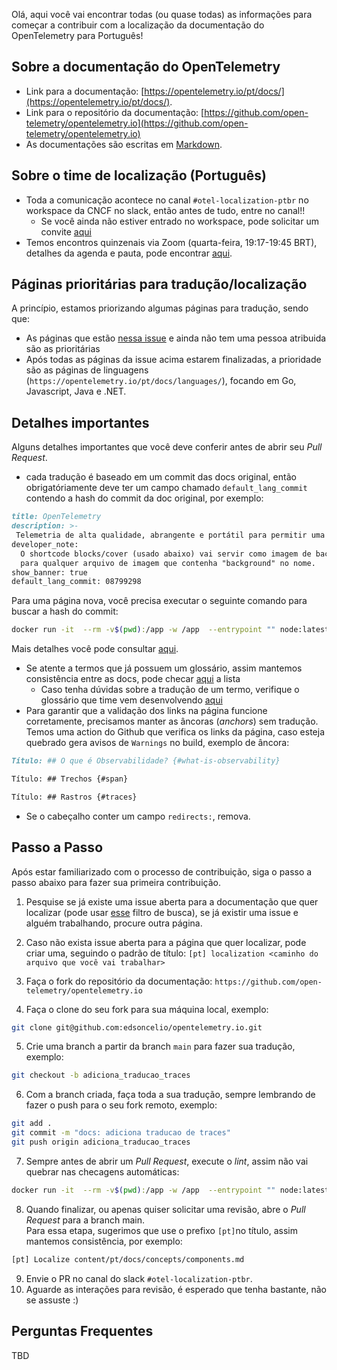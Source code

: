 Olá, aqui você vai encontrar todas (ou quase todas) as informações para começar 
a contribuir com a localização da documentação do OpenTelemetry para Português!

## Sobre a documentação do OpenTelemetry
* Link para a documentação: [https://opentelemetry.io/pt/docs/](https://opentelemetry.io/pt/docs/).
* Link para o repositório da documentação: [https://github.com/open-telemetry/opentelemetry.io](https://github.com/open-telemetry/opentelemetry.io)
* As documentações são escritas em [Markdown](https://www.markdownguide.org/basic-syntax/).

## Sobre o time de localização (Português)
* Toda a comunicação acontece no canal `#otel-localization-ptbr` no workspace da CNCF no slack, então antes de tudo, entre no canal!!
  * Se você ainda não estiver entrado no workspace, pode solicitar um convite [aqui](https://communityinviter.com/apps/cloud-native/cncf)
* Temos encontros quinzenais via Zoom (quarta-feira, 19:17-19:45 BRT), detalhes da agenda e pauta, pode encontrar [aqui](https://docs.google.com/document/d/1W1jJ4OTm53sbOp7CrbNBMvR_2Z8TQRCkwejqD4f21SE/edit).

## Páginas prioritárias para tradução/localização
A princípio, estamos priorizando algumas páginas para tradução, sendo que:
* As páginas que estão [nessa issue](https://github.com/open-telemetry/opentelemetry.io/issues/4922) e ainda não tem uma pessoa atribuida são as prioritárias
* Após todas as páginas da issue acima estarem finalizadas, a prioridade são as páginas de linguagens (`https://opentelemetry.io/pt/docs/languages/`), focando em Go, Javascript, Java e .NET.

## Detalhes importantes
Alguns detalhes importantes que você deve conferir antes de abrir seu *Pull Request*.   
*  cada tradução é baseado em um commit das docs original, então obrigatóriamente deve ter um campo chamado `default_lang_commit` contendo a hash do commit da doc original, por exemplo:
```md
title: OpenTelemetry
description: >-
 Telemetria de alta qualidade, abrangente e portátil para permitir uma observabilidade eficaz
developer_note:
  O shortcode blocks/cover (usado abaixo) vai servir como imagem de background
  para qualquer arquivo de imagem que contenha "background" no nome.
show_banner: true
default_lang_commit: 08799298
```

Para uma página nova, você precisa executar o seguinte comando para buscar a hash do commit:
```bash
docker run -it  --rm -v$(pwd):/app -w /app  --entrypoint "" node:latest npm run fix:i18n:new
```
Mais detalhes você pode consultar [aqui](https://opentelemetry.io/docs/contributing/localization/#track-changes).

* Se atente a termos que já possuem um glossário, assim mantemos consistência entre as docs, pode checar [aqui](https://opentelemetry.io/docs/contributing/style-guide/#opentelemetryio-word-list) a lista
  * Caso tenha dúvidas sobre a tradução de um termo, verifique o glossário que time vem desenvolvendo [aqui](https://docs.google.com/document/d/1kyu6HgdsM3-iDyf3OuRmfw4SwNJy9BVui6nn5JsKb5I/edit?tab=t.0#heading=h.o389kqcsmupl) 
* Para garantir que a validação dos links na página funcione corretamente, precisamos manter as âncoras (_anchors_) sem tradução.   
Temos uma action do Github que verifica os links da página, caso esteja quebrado gera avisos de `Warnings` no build, exemplo de âncora:

```md
Título: ## O que é Observabilidade? {#what-is-observability}

Título: ## Trechos {#span}

Título: ## Rastros {#traces}
```

* Se o cabeçalho conter um campo `redirects:`, remova.

## Passo a Passo
Após estar familiarizado com o processo de contribuição, siga o passo a passo abaixo para fazer sua primeira contribuição.

1. Pesquise se já existe uma issue aberta para a documentação que quer localizar (pode usar [esse](https://github.com/open-telemetry/opentelemetry.io/issues?q=is%3Aopen+is%3Aissue+label%3Alang%3Apt) filtro de busca), se já existir uma issue e alguém trabalhando, procure outra página.
   
2. Caso não exista issue aberta para a página que quer localizar, pode criar uma, seguindo o padrão de título: `[pt] localization <caminho do arquivo que você vai trabalhar>`
  
3. Faça o fork do repositório da documentação: `https://github.com/open-telemetry/opentelemetry.io`

4. Faça o clone do seu fork para sua máquina local, exemplo:
```bash
git clone git@github.com:edsoncelio/opentelemetry.io.git
```

5. Crie uma branch a partir da branch `main` para fazer sua tradução, exemplo:
```bash
git checkout -b adiciona_traducao_traces
```
   
6. Com a branch criada, faça toda a sua tradução, sempre lembrando de fazer o push para o seu fork remoto, exemplo:
```bash
git add .
git commit -m "docs: adiciona traducao de traces"
git push origin adiciona_traducao_traces
```

7. Sempre antes de abrir um *Pull Request*, execute o *lint*, assim não vai quebrar nas checagens automáticas:
```bash
docker run -it  --rm -v$(pwd):/app -w /app  --entrypoint "" node:latest npx prettier --write .
``` 

8. Quando finalizar, ou apenas quiser solicitar uma revisão, abre o *Pull Request* para a branch main.   
Para essa etapa, sugerimos que use o prefixo `[pt]`no título, assim mantemos consistência, por exemplo:
```bash
[pt] Localize content/pt/docs/concepts/components.md
```

9. Envie o PR no canal do slack `#otel-localization-ptbr`.
10. Aguarde as interações para revisão, é esperado que tenha bastante, não se assuste :) 

## Perguntas Frequentes
TBD
